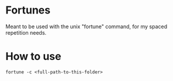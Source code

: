 # Fortunes

Meant to be used with the unix "fortune" command, for my spaced repetition needs.

# How to use

`fortune -c <full-path-to-this-folder>`


